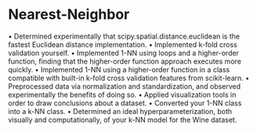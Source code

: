# Nearest-Neighbor
• Determined experimentally that scipy.spatial.distance.euclidean is the fastest Euclidean distance implementation.
• Implemented k-fold cross validation yourself.
• Implemented 1-NN using loops and a higher-order function, finding that the higher-order function
approach executes more quickly.
• Implemented 1-NN using a higher-order function in a class compatible with built-in k-fold cross
validation features from scikit-learn.
• Preprocessed data via normalization and standardization, and observed experimentally the
benefits of doing so.
• Applied visualization tools in order to draw conclusions about a dataset.
• Converted your 1-NN class into a k-NN class.
• Determined an ideal hyperparameterization, both visually and computationally, of your k-NN
model for the Wine dataset.
